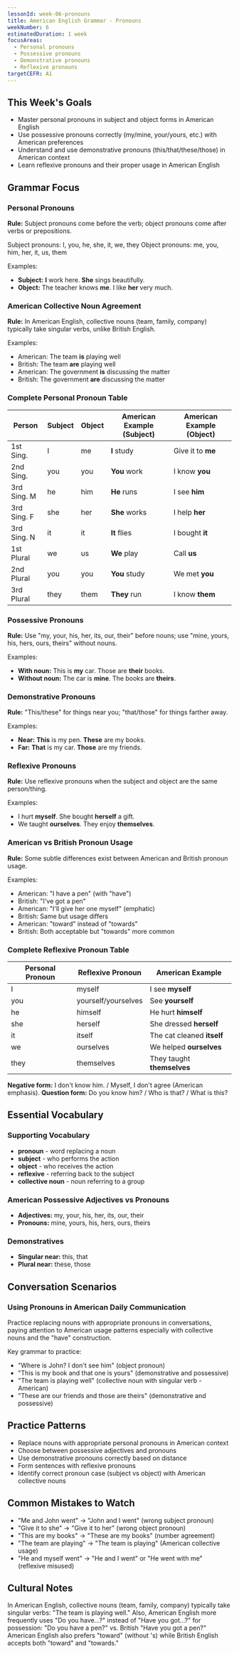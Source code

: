 ```yaml
---
lessonId: week-06-pronouns
title: American English Grammar - Pronouns
weekNumber: 6
estimatedDuration: 1 week
focusAreas:
  - Personal pronouns
  - Possessive pronouns
  - Demonstrative pronouns
  - Reflexive pronouns
targetCEFR: A1
---
```


## This Week's Goals

- Master personal pronouns in subject and object forms in American English
- Use possessive pronouns correctly (my/mine, your/yours, etc.) with American preferences
- Understand and use demonstrative pronouns (this/that/these/those) in American context
- Learn reflexive pronouns and their proper usage in American English

## Grammar Focus

### Personal Pronouns

**Rule:** Subject pronouns come before the verb; object pronouns come after verbs or prepositions.

Subject pronouns: I, you, he, she, it, we, they
Object pronouns: me, you, him, her, it, us, them

Examples:
- **Subject:** **I** work here. **She** sings beautifully.
- **Object:** The teacher knows **me**. I like **her** very much.

### American Collective Noun Agreement

**Rule:** In American English, collective nouns (team, family, company) typically take singular verbs, unlike British English.

Examples:
- American: The team **is** playing well
- British: The team **are** playing well
- American: The government **is** discussing the matter
- British: The government **are** discussing the matter

### Complete Personal Pronoun Table

| Person | Subject | Object | American Example (Subject) | American Example (Object) |
|--------|---------|--------|----------------------------|---------------------------|
| 1st Sing. | I | me | **I** study | Give it to **me** |
| 2nd Sing. | you | you | **You** work | I know **you** |
| 3rd Sing. M | he | him | **He** runs | I see **him** |
| 3rd Sing. F | she | her | **She** works | I help **her** |
| 3rd Sing. N | it | it | **It** flies | I bought **it** |
| 1st Plural | we | us | **We** play | Call **us** |
| 2nd Plural | you | you | **You** study | We met **you** |
| 3rd Plural | they | them | **They** run | I know **them** |

### Possessive Pronouns

**Rule:** Use "my, your, his, her, its, our, their" before nouns; use "mine, yours, his, hers, ours, theirs" without nouns.

Examples:
- **With noun:** This is **my** car. Those are **their** books.
- **Without noun:** The car is **mine**. The books are **theirs**.

### Demonstrative Pronouns

**Rule:** "This/these" for things near you; "that/those" for things farther away.

Examples:
- **Near:** **This** is my pen. **These** are my books.
- **Far:** **That** is my car. **Those** are my friends.

### Reflexive Pronouns

**Rule:** Use reflexive pronouns when the subject and object are the same person/thing.

Examples:
- I hurt **myself**. She bought **herself** a gift.
- We taught **ourselves**. They enjoy **themselves**.

### American vs British Pronoun Usage

**Rule:** Some subtle differences exist between American and British pronoun usage.

Examples:
- American: "I have a pen" (with "have")
- British: "I've got a pen"
- American: "I'll give her one myself" (emphatic)
- British: Same but usage differs
- American: "toward" instead of "towards"
- British: Both acceptable but "towards" more common

### Complete Reflexive Pronoun Table

| Personal Pronoun | Reflexive Pronoun | American Example |
|------------------|-------------------|------------------|
| I | myself | I see **myself** |
| you | yourself/yourselves | See **yourself** |
| he | himself | He hurt **himself** |
| she | herself | She dressed **herself** |
| it | itself | The cat cleaned **itself** |
| we | ourselves | We helped **ourselves** |
| they | themselves | They taught **themselves** |

**Negative form:** I don't know him. / Myself, I don't agree (American emphasis).
**Question form:** Do you know him? / Who is that? / What is this?

## Essential Vocabulary

### Supporting Vocabulary
- **pronoun** - word replacing a noun
- **subject** - who performs the action
- **object** - who receives the action
- **reflexive** - referring back to the subject
- **collective noun** - noun referring to a group

### American Possessive Adjectives vs Pronouns
- **Adjectives:** my, your, his, her, its, our, their
- **Pronouns:** mine, yours, his, hers, ours, theirs

### Demonstratives
- **Singular near:** this, that
- **Plural near:** these, those

## Conversation Scenarios

### Using Pronouns in American Daily Communication

Practice replacing nouns with appropriate pronouns in conversations, paying attention to American usage patterns especially with collective nouns and the "have" construction.

Key grammar to practice:
- "Where is John? I don't see him" (object pronoun)
- "This is my book and that one is yours" (demonstrative and possessive)
- "The team is playing well" (collective noun with singular verb - American)
- "These are our friends and those are theirs" (demonstrative and possessive)

## Practice Patterns

- Replace nouns with appropriate personal pronouns in American context
- Choose between possessive adjectives and pronouns
- Use demonstrative pronouns correctly based on distance
- Form sentences with reflexive pronouns
- Identify correct pronoun case (subject vs object) with American collective nouns

## Common Mistakes to Watch

- "Me and John went" → "John and I went" (wrong subject pronoun)
- "Give it to she" → "Give it to her" (wrong object pronoun)
- "This are my books" → "These are my books" (number agreement)
- "The team are playing" → "The team is playing" (American collective usage)
- "He and myself went" → "He and I went" or "He went with me" (reflexive misused)

## Cultural Notes

In American English, collective nouns (team, family, company) typically take singular verbs: "The team is playing well." Also, American English more frequently uses "Do you have...?" instead of "Have you got...?" for possession: "Do you have a pen?" vs. British "Have you got a pen?" American English also prefers "toward" (without 's) while British English accepts both "toward" and "towards."